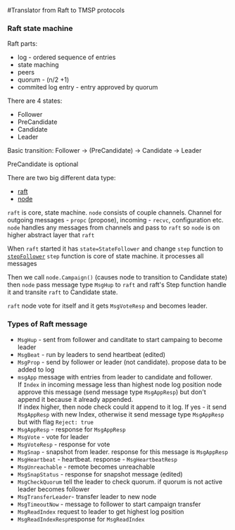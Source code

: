 #Translator from Raft to TMSP protocols

### Raft state machine

Raft parts:
- log - ordered sequence of entries
- state maching
- peers
- quorum - (n/2 +1)
- commited log entry - entry approved by quorum

There are 4 states:
- Follower
- PreCandidate
- Candidate
- Leader

Basic transition: Follower -> (PreCandidate) -> Candidate -> Leader

PreCandidate is optional

There are two big different data type:
- [raft](https://github.com/coreos/etcd/blob/master/raft/raft.go#L209)
- [node](https://github.com/coreos/etcd/blob/master/raft/node.go#L224)

`raft` is core, state machine. `node` consists of couple channels. Channel for outgoing messages - `propc` (propose), incoming - `recvc`, configuration etc.
`node` handles any messages from channels and pass to `raft`
so `node` is on higher abstract layer that `raft`

When `raft` started it has `state=StateFollower` and change `step` function to [`stepFollower`](https://github.com/coreos/etcd/blob/master/raft/raft.go#L1024)
`step` function is core of state machine. it processes all messages

Then we call `node.Campaign()` (causes node to transition to Candidate state) then `node` pass message type `MsgHup` to `raft` and raft's Step function handle it and transite `raft` to Candidate state.

`raft` node vote for itself and it gets `MsgVoteResp` and becomes leader.

### Types of Raft message

- `MsgHup` - sent from follower and canditate to start campaing to become leader
- `MsgBeat` -  run by leaders to send heartbeat (edited)
- `MsgProp` - send by follower or leader (not candidate). propose data to be added to log 
- `msgApp` message with entries from leader to candidate and follower.  
If `Index` in incoming message less than highest node log position node approve this message (send message type `MsgAppResp`) but don't append it because it already appended.  
If index higher, then node check could it append to it log. If yes - it send `MsgAppResp` with new Index, otherwise it send message type `MsgAppResp` but with flag `Reject: true`
- `MsgAppResp` - response for `MsgAppResp`
- `MsgVote` - vote for leader
- `MsgVoteResp` - response for vote
- `MsgSnap` - snapshot from leader. response for this message is `MsgAppResp`
- `MsgHeartbeat` - heartbeat. response - `MsgHeartbeatResp`
- `MsgUnreachable` - remote becomes unreachable
- `MsgSnapStatus` - response for snapshot message (edited)
- `MsgCheckQuorum` tell the leader to check quorum. if quorum is not active leader becomes follower
- `MsgTransferLeader`- transfer leader to new node
- `MsgTimeoutNow` - message to follower to start campaign transfer
- `MsgReadIndex` request to leader to get highest log position
- `MsgReadIndexResp`response for `MsgReadIndex`